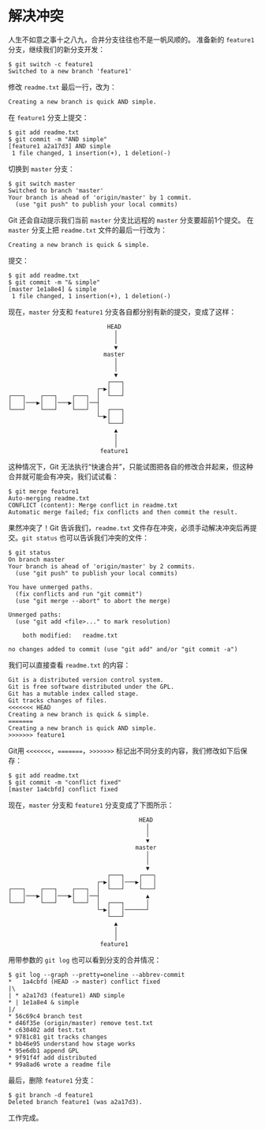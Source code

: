 # 解决冲突

人生不如意之事十之八九，合并分支往往也不是一帆风顺的。
准备新的 `feature1` 分支，继续我们的新分支开发：

```shell
$ git switch -c feature1
Switched to a new branch 'feature1'
```
修改 `readme.txt` 最后一行，改为：
```
Creating a new branch is quick AND simple.
```
在 `feature1` 分支上提交：
```shell
$ git add readme.txt
$ git commit -m "AND simple"
[feature1 a2a17d3] AND simple
 1 file changed, 1 insertion(+), 1 deletion(-)
```
切换到 `master` 分支：
```shell
$ git switch master
Switched to branch 'master'
Your branch is ahead of 'origin/master' by 1 commit.
  (use "git push" to publish your local commits)
```
Git 还会自动提示我们当前 `master` 分支比远程的 `master` 分支要超前1个提交。
在 `master` 分支上把 `readme.txt` 文件的最后一行改为：
```
Creating a new branch is quick & simple.
```
提交：
```shell
$ git add readme.txt 
$ git commit -m "& simple"
[master 1e1a8e4] & simple
 1 file changed, 1 insertion(+), 1 deletion(-)
```
现在，`master` 分支和 `feature1` 分支各自都分别有新的提交，变成了这样：
```
                            HEAD
                              │
                              │
                              ▼
                           master
                              │
                              │
                              ▼
                            ┌───┐
                         ┌─▶│   │
┌───┐    ┌───┐    ┌───┐  │  └───┘
│   │───▶│   │───▶│   │──┤
└───┘    └───┘    └───┘  │  ┌───┐
                         └─▶│   │
                            └───┘
                              ▲
                              │
                              │
                          feature1
```
这种情况下，Git 无法执行“快速合并”，只能试图把各自的修改合并起来，但这种合并就可能会有冲突，我们试试看：
```shell
$ git merge feature1
Auto-merging readme.txt
CONFLICT (content): Merge conflict in readme.txt
Automatic merge failed; fix conflicts and then commit the result.
```
果然冲突了！Git 告诉我们，`readme.txt` 文件存在冲突，必须手动解决冲突后再提交。`git status` 也可以告诉我们冲突的文件：
```shell
$ git status
On branch master
Your branch is ahead of 'origin/master' by 2 commits.
  (use "git push" to publish your local commits)

You have unmerged paths.
  (fix conflicts and run "git commit")
  (use "git merge --abort" to abort the merge)

Unmerged paths:
  (use "git add <file>..." to mark resolution)

	both modified:   readme.txt

no changes added to commit (use "git add" and/or "git commit -a")
```
我们可以直接查看 `readme.txt` 的内容：
```
Git is a distributed version control system.
Git is free software distributed under the GPL.
Git has a mutable index called stage.
Git tracks changes of files.
<<<<<<< HEAD
Creating a new branch is quick & simple.
=======
Creating a new branch is quick AND simple.
>>>>>>> feature1
```
Git用 `<<<<<<<`，`=======`，`>>>>>>>` 标记出不同分支的内容，我们修改如下后保存：
```shell
$ git add readme.txt 
$ git commit -m "conflict fixed"
[master 1a4cbfd] conflict fixed
```
现在，`master` 分支和 `feature1` 分支变成了下图所示：
```
                                     HEAD
                                       │
                                       │
                                       ▼
                                    master
                                       │
                                       │
                                       ▼
                            ┌───┐    ┌───┐
                         ┌─▶│   │───▶│   │
┌───┐    ┌───┐    ┌───┐  │  └───┘    └───┘
│   │───▶│   │───▶│   │──┤             ▲
└───┘    └───┘    └───┘  │  ┌───┐      │
                         └─▶│   │──────┘
                            └───┘
                              ▲
                              │
                              │
                          feature1
```
用带参数的 `git log` 也可以看到分支的合并情况：
```shell
$ git log --graph --pretty=oneline --abbrev-commit
*   1a4cbfd (HEAD -> master) conflict fixed
|\  
| * a2a17d3 (feature1) AND simple
* | 1e1a8e4 & simple
|/  
* 56c69c4 branch test
* d46f35e (origin/master) remove test.txt
* c630402 add test.txt
* 9781c81 git tracks changes
* bb46e95 understand how stage works
* 95e6db1 append GPL
* 9f91f4f add distributed
* 99a8ad6 wrote a readme file
```
最后，删除 `feature1` 分支：
```shell
$ git branch -d feature1
Deleted branch feature1 (was a2a17d3).
```
工作完成。
